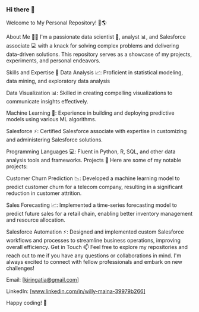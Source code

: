 ### Hi there 👋

Welcome to My Personal Repository! 👋🌎

About Me 🙋‍♂️
I'm a passionate data scientist 🔬, analyst 📊, and Salesforce associate 💻 with a knack for solving complex problems and delivering data-driven solutions. This repository serves as a showcase of my projects, experiments, and personal endeavors.

Skills and Expertise 💪
Data Analysis 📈: Proficient in statistical modeling, data mining, and exploratory data analysis

Data Visualization 📊: Skilled in creating compelling visualizations to communicate insights effectively.

Machine Learning 🤖: Experience in building and deploying predictive models using various ML algorithms.

Salesforce ⚡: Certified Salesforce associate with expertise in customizing and administering Salesforce solutions.

Programming Languages 💻: Fluent in Python, R, SQL, and other data analysis tools and frameworks.
Projects 📂
Here are some of my notable projects:

Customer Churn Prediction 📉: Developed a machine learning model to predict customer churn for a telecom company, resulting in a significant reduction in customer attrition.

Sales Forecasting 📈: Implemented a time-series forecasting model to predict future sales for a retail chain, enabling better inventory management and resource allocation.

Salesforce Automation ⚡: Designed and implemented custom Salesforce workflows and processes to streamline business operations, improving overall efficiency.
Get in Touch 📫
Feel free to explore my repositories and reach out to me if you have any questions or collaborations in mind. I'm always excited to connect with fellow professionals and embark on new challenges!

Email: [kiringatia@gmail.com]

LinkedIn: [www.linkedin.com/in/willy-maina-39979b266]

Happy coding! 🚀
